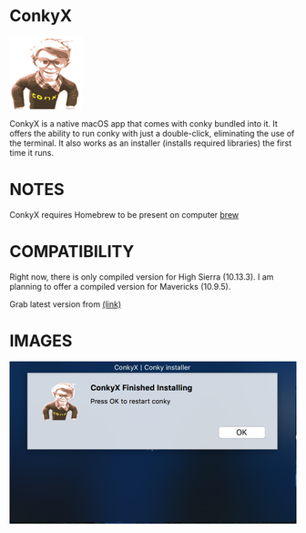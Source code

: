 # ConkyX

![icon](Resources/AppIcon/conkylogosmall4_128.png)

ConkyX is a native macOS app that comes with conky bundled into it.
It offers the ability to run conky with just a double-click, eliminating the use of the terminal.
It also works as an installer (installs required libraries) the first time it runs.

# NOTES

ConkyX requires Homebrew to be present on computer [brew](https://brew.sh/)

# COMPATIBILITY

Right now, there is only compiled version for High Sierra (10.13.3).  I am planning to offer a compiled
version for Mavericks (10.9.5).

Grab latest version from [(link)](https://github.com/npyl/ConkyX/releases)

# IMAGES

![preview](conkyXgrab.png) 

